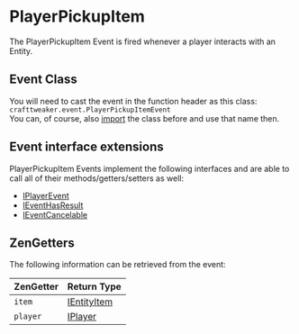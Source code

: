 # PlayerPickupItem

The PlayerPickupItem Event is fired whenever a player interacts with an Entity.

## Event Class
You will need to cast the event in the function header as this class:  
`crafttweaker.event.PlayerPickupItemEvent`  
You can, of course, also [import](/AdvancedFunctions/Import/) the class before and use that name then.

## Event interface extensions
PlayerPickupItem Events implement the following interfaces and are able to call all of their methods/getters/setters as well:

- [IPlayerEvent](/Vanilla/Events/Events/IPlayerEvent/)
- [IEventHasResult](/Vanilla/Events/Events/IEventHasResult)
- [IEventCancelable](/Vanilla/Events/Events/IEventCancelable)


## ZenGetters
The following information can be retrieved from the event:

| ZenGetter   | Return Type                            |
|-------------|----------------------------------------|
| `item`      | [IEntityItem](/Vanilla/Entities/IEntityItem/)| 
| `player`    | [IPlayer](/Vanilla/Players/IPlayer/)    |
